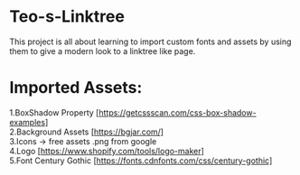 # **Teo-s-Linktree**

  This project is all about learning to import custom fonts and assets by using them to give a modern look to a linktree like page.<br>
  
  # **Imported Assets:**<br>
  1.BoxShadow Property [https://getcssscan.com/css-box-shadow-examples]<br>
  2.Background Assets [https://bgjar.com/]<br>
  3.Icons -> free assets .png from google<br>
  4.Logo [https://www.shopify.com/tools/logo-maker]<br>
  5.Font Century Gothic [https://fonts.cdnfonts.com/css/century-gothic]<br>
